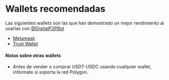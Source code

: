 # Wallets recomendadas

Las siguientes wallets son las que han demostrado un mejor rendimiento al usarlas con [@DigitalP2PBot](https://t.me/DigitalP2PBot)

- [Metamask](https://metamask.io/)
- [Trust Wallet](https://trustwallet.com/)


#### Notas sobre otras wallets
- Antes de vender o comprar USDT-USDC usando cualquier wallet, infórmate si soporta la red Polygon.


